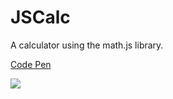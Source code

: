 # JSCalc
A calculator using the math.js library.

<a href="https://codepen.io/CWA/full/VxYRjO/">Code Pen</a>

<img src="http://www.christianalbaugh.com/images/jsCalc.jpg">
